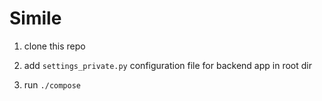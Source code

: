 # Simile

1. clone this repo

2. add `settings_private.py` configuration file for backend app in root dir

3. run `./compose`